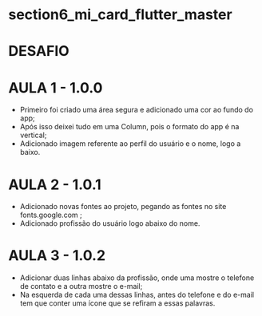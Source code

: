 # section6_mi_card_flutter_master

# DESAFIO

# AULA 1 - 1.0.0
- Primeiro foi criado uma área segura e adicionado uma cor ao fundo do app;
- Após isso deixei tudo em uma Column, pois o formato do app é na vertical;
- Adicionado imagem referente ao perfil do usuário e o nome, logo a baixo.

# AULA 2 - 1.0.1
- Adicionado novas fontes ao projeto, pegando as fontes no site fonts.google.com ;
- Adicionado profissão do usuário logo abaixo do nome.

# AULA 3 - 1.0.2
- Adicionar duas linhas abaixo da profissão, onde uma mostre o telefone de contato e a outra mostre o e-mail;
- Na esquerda de cada uma dessas linhas, antes do telefone e do e-mail tem que conter uma ícone que se refiram a essas palavras.
